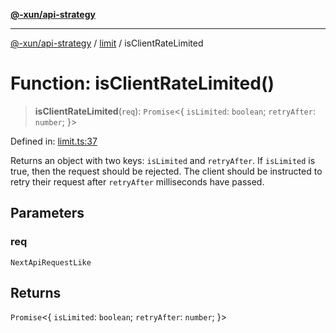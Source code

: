 [**@-xun/api-strategy**](../../README.md)

***

[@-xun/api-strategy](../../README.md) / [limit](../README.md) / isClientRateLimited

# Function: isClientRateLimited()

> **isClientRateLimited**(`req`): `Promise`\<\{ `isLimited`: `boolean`; `retryAfter`: `number`; \}\>

Defined in: [limit.ts:37](https://github.com/Xunnamius/api-utils/blob/ac17224c10995432e1a7a0ea8baa75521f83afd6/packages/api-strategy/src/limit.ts#L37)

Returns an object with two keys: `isLimited` and `retryAfter`. If `isLimited`
is true, then the request should be rejected. The client should be instructed
to retry their request after `retryAfter` milliseconds have passed.

## Parameters

### req

`NextApiRequestLike`

## Returns

`Promise`\<\{ `isLimited`: `boolean`; `retryAfter`: `number`; \}\>
